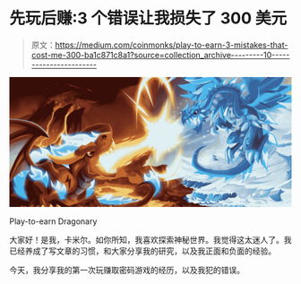 # 先玩后赚:3 个错误让我损失了 300 美元

> 原文：<https://medium.com/coinmonks/play-to-earn-3-mistakes-that-cost-me-300-ba1c871c8a1?source=collection_archive---------10----------------------->

![](img/473eccf82275faf33ef8f2c4b2ea4f12.png)

Play-to-earn Dragonary

大家好！是我，卡米尔。如你所知，我喜欢探索神秘世界。我觉得这太迷人了。我已经养成了写文章的习惯，和大家分享我的研究，以及我正面和负面的经验。

今天，我分享我的第一次玩赚取密码游戏的经历，以及我犯的错误。